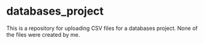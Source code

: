 # databases_project

This is a repository for uploading CSV files for a databases project. None of the files were created by me.
